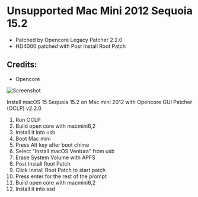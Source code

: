 # Unsupported Mac Mini 2012 Sequoia 15.2
* Patched by Opencore Legacy Patcher 2.2.0
* HD4000 patched with Post Install Root Patch
## Credits:
* Opencore


![Screenshot]()

Install macOS 15 Sequoia 15.2 on Mac mini 2012 with Opencore GUI Patcher (OCLP) v2.2.0
1. Run OCLP
2. Build open core with macmini6,2
3. Install it into usb
4. Boot Mac mini
5. Press Alt key after boot chime
6. Select "Install macOS Ventura" from usb
7. Erase System Volume with APFS
8. Post Install Root Patch
9. Click Install Root Patch to start patch
10. Press enter for the rest of the prompt 
11. Build open core with macmini6,2
12. Install it into ssd
